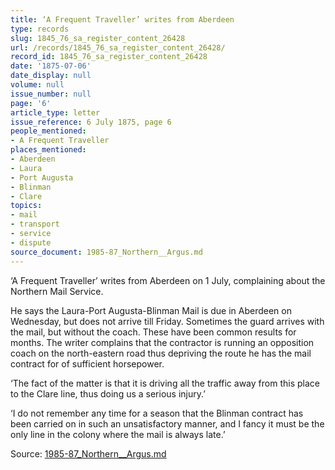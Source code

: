 ```yaml
---
title: ‘A Frequent Traveller’ writes from Aberdeen
type: records
slug: 1845_76_sa_register_content_26428
url: /records/1845_76_sa_register_content_26428/
record_id: 1845_76_sa_register_content_26428
date: '1875-07-06'
date_display: null
volume: null
issue_number: null
page: '6'
article_type: letter
issue_reference: 6 July 1875, page 6
people_mentioned:
- A Frequent Traveller
places_mentioned:
- Aberdeen
- Laura
- Port Augusta
- Blinman
- Clare
topics:
- mail
- transport
- service
- dispute
source_document: 1985-87_Northern__Argus.md
---
```


‘A Frequent Traveller’ writes from Aberdeen on 1 July, complaining about the Northern Mail Service.

He says the Laura-Port Augusta-Blinman Mail is due in Aberdeen on Wednesday, but does not arrive till Friday.  Sometimes the guard arrives with the mail, but without the coach.  These have been common results for months.  The writer complains that the contractor is running an opposition coach on the north-eastern road thus depriving the route he has the mail contract for of sufficient horsepower.

‘The fact of the matter is that it is driving all the traffic away from this place to the Clare line, thus doing us a serious injury.’

‘I do not remember any time for a season that the Blinman contract has been carried on in such an unsatisfactory manner, and I fancy it must be the only line in the colony where the mail is always late.’

Source: [1985-87_Northern__Argus.md](/downloads/markdown/1985-87_Northern__Argus.md)
